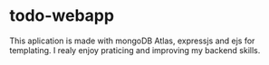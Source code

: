 # todo-webapp
This aplication is made with mongoDB Atlas, expressjs and ejs for templating.
I realy enjoy praticing and improving my backend skills. 
